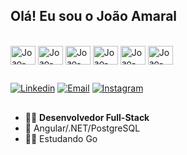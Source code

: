 ## Olá! Eu sou o João Amaral


<div>

</div>

<div style="display: incline_block"><br>
    <img align="center" alt="Joao-DotNet" height="30" width="40" src="https://cdn.jsdelivr.net/gh/devicons/devicon@latest/icons/dot-net/dot-net-original.svg"/>
    <img align="center" alt="Joao-Angular" height="30" width="40" src="https://cdn.jsdelivr.net/gh/devicons/devicon@latest/icons/angularjs/angularjs-original.svg" />
    <img align="center" alt="Joao-PostgreSQL" height="30" width="40" src="https://cdn.jsdelivr.net/gh/devicons/devicon@latest/icons/postgresql/postgresql-original.svg" />
    <img align="center" alt="Joao-Go" height="30" width="40" src="https://cdn.jsdelivr.net/gh/devicons/devicon@latest/icons/go/go-original.svg" />
    <img align="center" alt="Joao-HTML" height="30" width="40" src="https://cdn.jsdelivr.net/gh/devicons/devicon/icons/html5/html5-original.svg" />
    <img align="center" alt="Joao-css" height="30" width="40" src="https://cdn.jsdelivr.net/gh/devicons/devicon/icons/css3/css3-original.svg" />
     
</div>

  ##
<div>
  <a target="_blank" href="https://www.linkedin.com/in/joão-vitor-teixeira-amaral-3847b0203/" ><img alt="Linkedin" src="https://img.shields.io/badge/LinkedIn-0077B5?style=for-the-badge&logo=linkedin&logoColor=white" target="_blank"></a>
  <a target="_blank" href="mailto:joaovitorteixeiraamaral60@gmail.com"><img alt="Email" src="https://img.shields.io/badge/Gmail-D14836?style=for-the-badge&logo=gmail&logoColor=white" target="_blank"></a>
  <a target="_blank" href="https://www.instagram.com/joao_amaral200/" ><img alt="Instagram" src="https://img.shields.io/badge/Instagram-E4405F?style=for-the-badge&logo=instagram&logoColor=white"></a> 
</div>
  
  ##
- 👨‍🎓 __Desenvolvedor Full-Stack__ 
- 🔭 Angular/.NET/PostgreSQL
- 👨‍💻 Estudando Go



  
